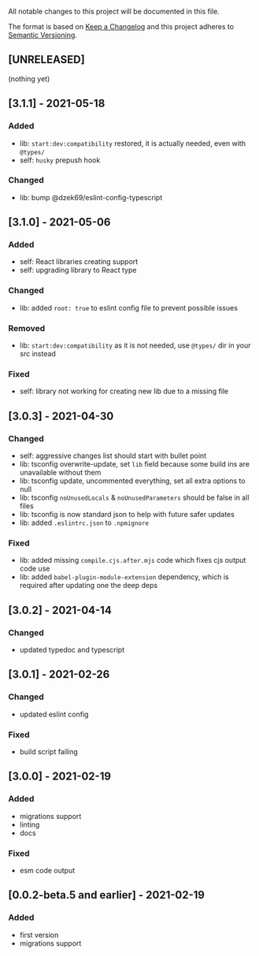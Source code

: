 All notable changes to this project will be documented in this file.

The format is based on [Keep a Changelog](http://keepachangelog.com/en/1.0.0/)
and this project adheres to [Semantic Versioning](http://semver.org/spec/v2.0.0.html).

## [UNRELEASED]
(nothing yet)

## [3.1.1] - 2021-05-18
### Added
- lib: `start:dev:compatibility` restored, it is actually needed, even with `@types/`
- self: `husky` prepush hook
### Changed
- lib: bump @dzek69/eslint-config-typescript

## [3.1.0] - 2021-05-06
### Added
- self: React libraries creating support
- self: upgrading library to React type
### Changed
- lib: added `root: true` to eslint config file to prevent possible issues
### Removed
- lib: `start:dev:compatibility` as it is not needed, use `@types/` dir in your src instead
### Fixed
- self: library not working for creating new lib due to a missing file

## [3.0.3] - 2021-04-30
### Changed
- self: aggressive changes list should start with bullet point
- lib: tsconfig overwrite-update, set `lib` field because some build ins are unavailable without them
- lib: tsconfig update, uncommented everything, set all extra options to null
- lib: tsconfig `noUnusedLocals` & `noUnusedParameters` should be false in all files
- lib: tsconfig is now standard json to help with future safer updates
- lib: added `.eslintrc.json` to `.npmignore`
### Fixed
- lib: added missing `compile.cjs.after.mjs` code which fixes cjs output code use
- lib: added `babel-plugin-module-extension` dependency, which is required after updating one the deep deps

## [3.0.2] - 2021-04-14
### Changed
- updated typedoc and typescript

## [3.0.1] - 2021-02-26
### Changed
- updated eslint config
### Fixed
- build script failing

## [3.0.0] - 2021-02-19
### Added
- migrations support
- linting
- docs
### Fixed
- esm code output

## [0.0.2-beta.5 and earlier] - 2021-02-19
### Added
- first version
- migrations support
